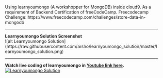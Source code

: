 <p>
Using learnyoumongo (A workshopper for MongoDB) inside cloud9. 
As a requirement of Backend Certification of freeCodeCamp.
Freecodecamp Challenge: https://www.freecodecamp.com/challenges/store-data-in-mongodb
</p>
<hr>
<b>Learnyoumongo Solution Screenshot</b><br>
![alt Learnyoumongo Solution](https://raw.githubusercontent.com/arsho/learnyoumongo_solution/master/learnyoumongo_solution.png)
<hr>

<b>Watch live coding of learnyoumongo in <a href="https://www.youtube.com/watch?v=pVKAo4OA-k8">Youtube link here</a>.</b>
[![Learnyoumongo Solution](http://img.youtube.com/vi/pVKAo4OA-k8/0.jpg)](https://www.youtube.com/watch?v=pVKAo4OA-k8)
